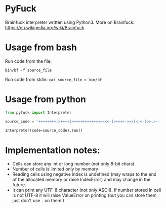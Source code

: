 # PyFuck
Brainfuck interpreter written using Python3.
More on Brainfuck: https://en.wikipedia.org/wiki/Brainfuck

# Usage from bash
Run code from the file:

`bin/bf -f source_file`

Run code from stdin:
`cat source_file > bin/bf`

# Usage from python

```python
from pyfuck import Interpreter

source_code = '++++++++[>++++[>++>+++>+++>+<<<<-]>+>+>->>+[<]<-]>>.>---.+++++++..+++.>>.<-.<.+++.------.--------.>>+.>++.'

Interpreter(code=source_code).run()
```


# Implementation notes:
- Cells can store any int or long number (not only 8-bit chars)
- Number of cells is limited only by memory
- Reading cells using negative index is undefined (may wraps to the end of the allocated memory or raise IndexError) and may change in the future.
- It can print any UTF-8 character (not only ASCII). If number stored in cell is not UTF-8 it will raise ValueError on printing (but you can store them, just don't use `.` on them!)